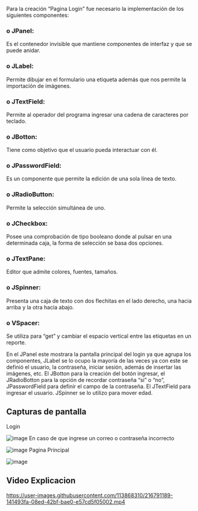 Para la creación “Pagina Login” fue necesario la implementación de los siguientes componentes: 

### o	JPanel: 
Es el contenedor invisible que mantiene componentes de interfaz y que se puede anidar.

### o	JLabel:
Permite dibujar en el formulario una etiqueta además que nos permite la importación de imágenes.

### o	JTextField:
Permite al operador del programa ingresar una cadena de caracteres por teclado.

### o	JBotton:
Tiene como objetivo que el usuario pueda interactuar con él.

### o	JPasswordField: 
Es un componente que permite la edición de una sola línea de texto.

### o	JRadioButton: 
Permite la selección simultánea de uno.

### o	JCheckbox: 
Posee una comprobación de tipo booleano donde al pulsar en una determinada caja, la forma de selección se basa dos opciones.

### o	JTextPane: 
Editor que admite colores, fuentes, tamaños.

### o	JSpinner: 
Presenta una caja de texto con dos flechitas en el lado derecho, una hacia arriba y la otra hacia abajo. 

### o	VSpacer:
Se utiliza para “get” y cambiar el espacio vertical entre las etiquetas en un reporte.

 En el JPanel este mostrara la pantalla principal del login ya que agrupa los componentes, 
 JLabel se lo ocupo la mayoría de las veces ya con este se definió el usuario, la contraseña, iniciar sesión, además de insertar las imágenes, etc. 
 El JBotton para la creación del botón ingresar, el JRadioBotton para la opción de recordar contraseña “si” o “no”,
 JPasswordField para definir el campo de la contraseña. El JTextField para ingresar el usuario. JSpinner se lo utilizo para mover edad. 
 ## Capturas de pantalla
 Login
 
 ![image](https://user-images.githubusercontent.com/117754080/216838828-db13bf09-2234-4ba3-8f4d-94194092c680.png)
 En caso de que ingrese un correo o contraseña incorrecto
 
 ![image](https://user-images.githubusercontent.com/117754080/216838921-eca6a917-4eeb-4dd1-8ca2-2b7b36e36ef0.png)
 Pagina Principal
 
 ![image](https://user-images.githubusercontent.com/117754080/216838879-da057da2-75b9-47e7-84b3-f2a06176c05a.png)

 
 ## Video Explicacion  
 

https://user-images.githubusercontent.com/113868310/216791189-141493fa-08ed-42bf-bae0-e57cd5f05002.mp4



